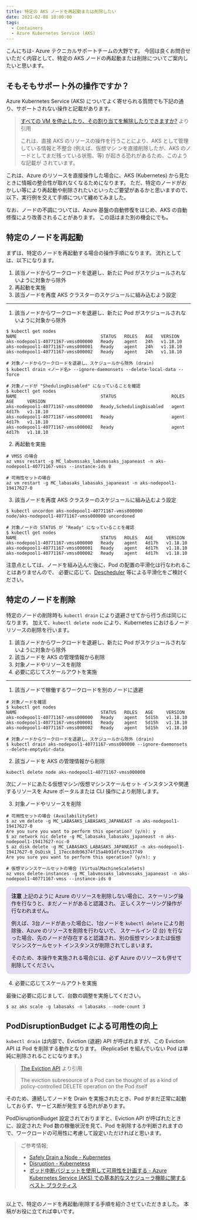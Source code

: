 ```yaml
---
title: 特定の AKS ノードを再起動または削除したい
date: 2021-02-08 10:00:00
tags:
  - Containers
  - Azure Kubernetes Service (AKS)
---
```


こんにちは- Azure テクニカルサポートチームの大野です。
今回は良くお問合せいただく内容として、特定の AKS ノードの再起動または削除についてご案内したいと思います。

## そもそもサポート外の操作ですか？

Azure Kubernetes Service (AKS) についてよく寄せられる質問でも下記の通り、サポートされない操作と記載があります。

  >[すべての VM を停止したり、その割り当てを解除したりできますか?](https://docs.microsoft.com/ja-jp/azure/aks/faq#can-i-stop-or-de-allocate-all-my-vms) より引用
  >
  >これは、直接 AKS のリソースの操作を行うことにより、AKS として管理している情報と不整合 (例えば、仮想マシ
  >ンを直接削除したが、AKS のノードとしてまだ残っている状態、等) が起きる恐れがあるため、このような記載が
  >されています。

これは、Azure のリソースを直接操作した場合に、AKS (Kubernetes) から見たときに情報の整合性が取れなくなるためになります。
ただ、特定のノードがおかしい等により再起動や削除されたいといったご要望があるかと思いますので、以下、実行例を交えて手順について纏めてみました。

なお、ノードの不調については、Azure 基盤の自動修復をはじめ、AKS の自動修復により改善されることがあります。
この話はまた別の機会にでも。

## 特定のノードを再起動

まずは、特定のノードを再起動する場合の操作手順になります。
流れとしては、以下になります。

1. 該当ノードからワークロードを退避し、新たに Pod がスケジュールされないように対象から除外
2. 再起動を実施
3. 該当ノードを再度 AKS クラスターのスケジュールに組み込むよう設定

---

1. 該当ノードからワークロードを退避し、新たに Pod がスケジュールされないように対象から除外

```shell
$ kubectl get nodes
NAME                                STATUS   ROLES   AGE   VERSION
aks-nodepool1-40771167-vmss000000   Ready    agent   24h   v1.18.10
aks-nodepool1-40771167-vmss000001   Ready    agent   24h   v1.18.10
aks-nodepool1-40771167-vmss000002   Ready    agent   24h   v1.18.10

# 対象ノードからワークロードを退避し、スケジュールから除外 (drain)
$ kubectl drain <ノード名> --ignore-daemonsets --delete-local-data --force

# 対象ノードが "ShedulingDisabled" になっていることを確認
$ kubectl get nodes
NAME                                STATUS                     ROLES   AGE     VERSION
aks-nodepool1-40771167-vmss000000   Ready,SchedulingDisabled   agent   4d17h   v1.18.10
aks-nodepool1-40771167-vmss000001   Ready                      agent   4d17h   v1.18.10
aks-nodepool1-40771167-vmss000002   Ready                      agent   4d17h   v1.18.10
```

2. 再起動を実施

```shell
# VMSS の場合
az vmss restart -g MC_labvmssaks_labvmssaks_japaneast -n aks-nodepool1-40771167-vmss --instance-ids 0

# 可用性セットの場合
az vm restart -g MC_labasaks_labasaks_japaneast -n aks-nodepool1-19417627-0
```

3. 該当ノードを再度 AKS クラスターのスケジュールに組み込むよう設定

```shell
$ kubectl uncordon aks-nodepool1-40771167-vmss000000
node/aks-nodepool1-40771167-vmss000000 uncordoned

# 対象ノードの STATUS が "Ready" になっていることを確認
$ kubectl get nodes
NAME                                STATUS   ROLES   AGE     VERSION
aks-nodepool1-40771167-vmss000000   Ready    agent   4d17h   v1.18.10
aks-nodepool1-40771167-vmss000001   Ready    agent   4d17h   v1.18.10
aks-nodepool1-40771167-vmss000002   Ready    agent   4d17h   v1.18.10
```

注意点としては、ノードを組み込んだ後に、Pod の配置の平滑化は行なわれることはありませんので、
必要に応じて、[Descheduler](https://github.com/kubernetes-sigs/descheduler) 等による平滑化をご検討ください。

## 特定のノードを削除

特定のノードの削除時も ```kubectl drain``` により退避させてから行う点は同じになります。
加えて、```kubectl delete node``` により、Kubernetes におけるノードリソースの削除を行います。

1. 該当ノードからワークロードを退避し、新たに Pod がスケジュールされないように対象から除外
2. 該当ノードを AKS の管理情報から削除
3. 対象ノードやリソースを削除
4. 必要に応じてスケールアウトを実施

---

1. 該当ノードで稼働するワークロードを別のノードに退避

```shell
# 対象ノードを確認
$ kubectl get nodes
NAME                                STATUS   ROLES   AGE     VERSION
aks-nodepool1-40771167-vmss000000   Ready    agent   5d15h   v1.18.10
aks-nodepool1-40771167-vmss000001   Ready    agent   5d15h   v1.18.10
aks-nodepool1-40771167-vmss000002   Ready    agent   5d15h   v1.18.10

# 対象ノードからワークロードを退避し、スケジュールから除外 (drain)
$ kubectl drain aks-nodepool1-40771167-vmss000000 --ignore-daemonsets --delete-emptydir-data
```

2. 該当ノードを AKS の管理情報から削除

```shell
kubectl delete node aks-nodepool1-40771167-vmss000000
```

次にノードにあたる仮想マシン/仮想マシンスケールセット インスタンスや関連するリソースを Azure ポータルまたは CLI 操作により削除します。

3. 対象ノードやリソースを削除

```shell
# 可用性セットの場合 (AvailabilitySet)
$ az vm delete -g MC_LABASAKS_LABASAKS_JAPANEAST -n aks-nodepool1-19417627-0
Are you sure you want to perform this operation? (y/n): y
$ az network nic delete -g MC_labasaks_labasaks_japaneast -n aks-nodepool1-19417627-nic-0
$ az disk delete -g MC_LABASAKS_LABASAKS_JAPANEAST -n aks-nodepool1-19417627-0_OsDisk_1_17ecc8db96374f15a4b91dfc9ce17749
Are you sure you want to perform this operation? (y/n): y

# 仮想マシンスケールセットの場合 (VirtualMachineScaleSets)
az vmss delete-instances -g MC_labvmssaks_labvmssaks_japaneast -n aks-nodepool1-40771167-vmss --instance-ids 0
```


<div style="background-color:#e2daf1 !important; padding: 1px 14px !important; border-radius: 10px !important;">

**注意**
上記のように Azure のリソースを削除しない場合に、スケーリング操作を行なうと、まだノードがあると認識され、
正しくスケーリング操作が行なわれません。

例えば、3台ノードがあった場合に、1台ノードを ```kubectl delete``` により削除後、Azure のリソースを削除を行わないで、
スケールイン (2 台) を行なった場合、先のノードが存在すると認識され、別の仮想マシンまたは仮想マシンスケールセット インスタンスが削除されてしまいます。

そのため、本操作を実施される場合には、必ず Azure のリソースも併せて削除してください。
</div>

4. 必要に応じてスケールアウトを実施

最後に必要に応じまして、台数の調整を実施してください。

```shell
$ az aks scale -g labasaks -n labasaks --node-count 3
```

## PodDisruptionBudget による可用性の向上

```kubectl drain``` は内部で、Eviction (退避) API が呼ばれますが、この Eviction API は Pod を削除する動作となります。
(ReplicaSet を組んでいない Pod は単純に削除されることになります。)

  > [The Eviction API](https://kubernetes.io/docs/tasks/administer-cluster/safely-drain-node/#eviction-api) より引用
  >
  > The eviction subresource of a Pod can be thought of as a kind of policy-controlled DELETE operation on the Pod itself

そのため、連続してノードを Drain を実施されたとき、Pod がまだ正常に起動しておらず、サービス断が発生する恐れがあります。

PodDisruptionBudget 設定されておりますと、Eviction API が呼ばれたときに、設定された Pod 数の稼働状況を見て、Pod を削除するか判断されますので、ワークロードの可用性に考慮して設定いただければと思います。

  > ご参考情報;
  > * [Safely Drain a Node - Kubernetes](https://kubernetes.io/docs/tasks/administer-cluster/safely-drain-node/)
  > * [Disruption - Kubernetess](https://kubernetes.io/docs/concepts/workloads/pods/disruptions/)
  > * [ポッド中断バジェットを使用して可用性を計画する - Azure Kubernetes Service (AKS) での基本的なスケジューラ機能に関するベスト プラクティス](https://docs.microsoft.com/ja-jp/azure/aks/operator-best-practices-scheduler#plan-for-availability-using-pod-disruption-budgets)

<br>
以上で、特定のノードを再起動/削除する手順を紹介させていただきました。
本稿がお役に立てれば幸いです。
